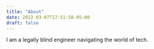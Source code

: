 ```yaml
---
title: "About"
date: 2022-03-07T17:51:58-05:00
draft: false
---
```


I am a legally blind engineer navigating the world of tech.